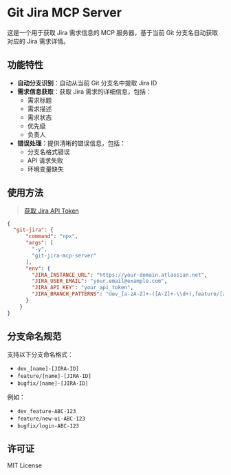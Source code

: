 # Git Jira MCP Server

这是一个用于获取 Jira 需求信息的 MCP 服务器，基于当前 Git 分支名自动获取对应的 Jira 需求详情。

## 功能特性

- **自动分支识别**：自动从当前 Git 分支名中提取 Jira ID
- **需求信息获取**：获取 Jira 需求的详细信息，包括：
  - 需求标题
  - 需求描述
  - 需求状态
  - 优先级
  - 负责人
- **错误处理**：提供清晰的错误信息，包括：
  - 分支名格式错误
  - API 请求失败
  - 环境变量缺失

## 使用方法

> [获取 Jira API Token](https://id.atlassian.com/manage-profile/security/api-tokens)

```json
{
  "git-jira": {
      "command": "npx",
      "args": [
        "-y",
        "git-jira-mcp-server"
      ],
      "env": {
        "JIRA_INSTANCE_URL": "https://your-domain.atlassian.net",
        "JIRA_USER_EMAIL": "your.email@example.com",
        "JIRA_API_KEY": "your_api_token",
        "JIRA_BRANCH_PATTERNS": "dev_[a-zA-Z]+-([A-Z]+-\\d+),feature/[a-zA-Z]+-([A-Z]+-\\d+),bugfix/[a-zA-Z]+-([A-Z]+-\\d+),dev_[a-zA-Z]+_([A-Z]+-\\d+)"
      }
    } 
}
```

## 分支命名规范

支持以下分支命名格式：

- `dev_[name]-[JIRA-ID]`
- `feature/[name]-[JIRA-ID]`
- `bugfix/[name]-[JIRA-ID]`

例如：

- `dev_feature-ABC-123`
- `feature/new-ui-ABC-123`
- `bugfix/login-ABC-123`

## 许可证

MIT License
